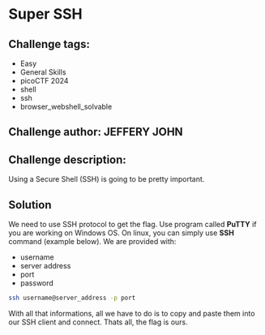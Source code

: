 # Super SSH
## Challenge tags:
- Easy
- General Skills
- picoCTF 2024
- shell
- ssh
- browser_webshell_solvable

## Challenge author: JEFFERY JOHN
## Challenge description:
Using a Secure Shell (SSH) is going to be pretty important.

## Solution
We need to use SSH protocol to get the flag. Use program called **PuTTY** if you are working on Windows OS. On linux, you can simply use **SSH** command (example below). We are provided with:
 - username
 - server address
 - port
 - password

~~~bash
ssh username@server_address -p port
~~~

With all that informations, all we have to do is to copy and paste them into our SSH client and connect. Thats all, the flag is ours. 


